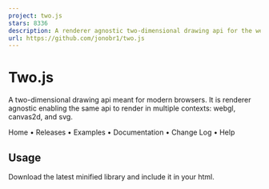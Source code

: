 ```yaml
---
project: two.js
stars: 8336
description: A renderer agnostic two-dimensional drawing api for the web.
url: https://github.com/jonobr1/two.js
---
```


Two.js
======

A two-dimensional drawing api meant for modern browsers. It is renderer agnostic enabling the same api to render in multiple contexts: webgl, canvas2d, and svg.

Home • Releases • Examples • Documentation • Change Log • Help

Usage
-----

Download the latest minified library and include it in your html.

<script src\="js/two.min.js"\></script\>

It can also be installed via npm, Node Package Manager:

npm install \--save two.js

Alternatively see how to build the library yourself.

Here is boilerplate html in order to draw a spinning rectangle in two.js:

<!doctype html\>
<html\>
  <head\>
    <meta charset\="utf-8"\>
    <script src\="js/two.min.js"\></script\>
  </head\>
  <body\>
    <script\>
      var two \= new Two({
        fullscreen: true,
        autostart: true
      }).appendTo(document.body);
      var rect \= two.makeRectangle(two.width / 2, two.height / 2, 50 ,50);
      two.bind('update', function() {
        rect.rotation += 0.001;
      });
    </script\>
  </body\>
</html\>

Custom Build
------------

Two.js uses nodejs in order to build source files. You'll first want to install that. Once installed open up a terminal and head to the repository folder:

```
cd ~/path-to-repo/two.js
npm install
```

This will give you a number of libraries that the development of Two.js relies on. If for instance you only use the `SVGRenderer` then you can really cut down on the file size by excluding the other renderers. To do this, modify `/utils/build.js` to only add the files you'd like. Then run:

```
node ./utils/build
```

And the resulting `/build/two.js` and `/build/two.min.js` will be updated to your specification.

* * *

### Using ES6 Imports

As of version `v0.7.5+` Two.js is compatible with EcmaScript 6 imports. This is typically employed in contemporary frameworks like React and Angular as well as bundling libraries like webpack, esbuild, and gulp. This adaptation of the boilerplate can be found on CodeSandbox:

import React, { useEffect, useRef } from "react";
import Two from "two.js";

export default function App() {
  var domElement \= useRef();

  useEffect(setup, \[\]);

  function setup() {
    var two \= new Two({
      fullscreen: true,
      autostart: true
    }).appendTo(domElement.current);

    var rect \= two.makeRectangle(two.width / 2, two.height / 2, 50, 50);
    two.bind("update", update);

    return unmount;

    function unmount() {
      two.unbind("update");
      two.pause();
      domElement.current.removeChild(two.renderer.domElement);
    }

    function update() {
      rect.rotation += 0.001;
    }
  }

  return <div ref\={domElement} />;
}

In addition to importing, the published packages of Two.js include the specific modules. So, if necessary you can import specific modules from the source code and bundle / minify for yourself like so:

import { Vector } from 'two.js/src/vector.js';

// In TypeScript environments leave out the ".js"
// when importing modules directly. e.g:
import { Vector } from 'two.js/src/vector';

_While useful, the main import of the `Two` namespace imports all modules. So, there isn't yet proper tree shaking implemented for the library, though it's on the roadmap._

### Running in Headless Environments

As of version `v0.7.x` Two.js can also run in a headless environment, namely running on the server with the help of a library called Node Canvas. We don't add Node Canvas to dependencies of Two.js because it's _not necessary_ to run it in the browser. However, it has all the hooks set up to run in a cloud environment. To get started follow the installation instructions on Automattic's readme. After you've done that run:

```
npm install canvas
npm install two.js
```

Now in a JavaScript file set up your Two.js scenegraph and save out frames whenever you need to:

var { createCanvas, Image } \= require('canvas');
var Two \= require('two.js')

var fs \= require('fs');
var path \= require('path');

var width \= 800;
var height \= 600;

var canvas \= createCanvas(width, height);
Two.Utils.shim(canvas, Image);

var time \= Date.now();

var two \= new Two({
  width: width,
  height: height,
  domElement: canvas
});

var rect \= two.makeRectangle(width / 2, height / 2, 50, 50);
rect.fill \= 'rgb(255, 100, 100)';
rect.noStroke();

two.render();

var settings \= { compressionLevel: 3, filters: canvas.PNG\_FILTER\_NONE };
fs.writeFileSync(path.resolve(\_\_dirname, './images/rectangle.png'), canvas.toBuffer('image/png', settings));
console.log('Finished rendering. Time took: ', Date.now() \- time);

process.exit();

Build Documentation
-------------------

The Two.js website is bundled with this repository. Relying on Vuepress the repository generates a website based on numerous `README.md` files housed in the `wiki` directory. Use the following the node commands as follows:

npm run docs:generate   // Generate README.md files for documentation from source code comments
npm run docs:dev        // Creates a local server to generate all documentation
npm run docs:build      // Builds out static site and associated files to wiki/.vuepress/dist

N.B: Vuepress is a legacy library and as such these commands rely on an older version of Node. Run `nvm use` if you get errors. If you don't use Node Version Manager then see `.nvmrc` to install the correct version of node on your local machine.

Change Log
----------

Two.js has been in operation since 2012. For a full list of changes from its first alpha version built with Three.js to the most up-to-date tweaks. Check out the wiki here.

* * *

#### And a big thank you to our sponsors who include:

Epilogue Press
